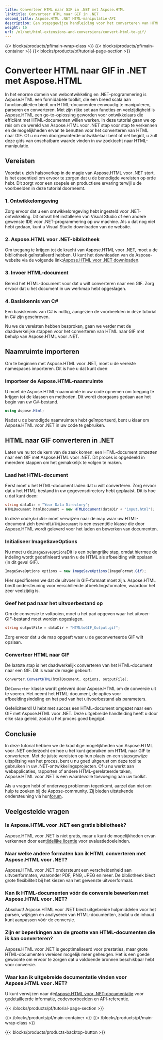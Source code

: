 ```yaml
---
title: Converteer HTML naar GIF in .NET met Aspose.HTML
linktitle: Converteer HTML naar GIF in .NET
second_title: Aspose.HTML .NET HTML-manipulatie-API
description: Een stapsgewijze handleiding voor het converteren van HTML naar GIF. Vereisten, codevoorbeelden, FAQ's en meer! Optimaliseer uw HTML-manipulatie met Aspose.HTML.
weight: 16
url: /nl/net/html-extensions-and-conversions/convert-html-to-gif/
---
```


{{< blocks/products/pf/main-wrap-class >}}
{{< blocks/products/pf/main-container >}}
{{< blocks/products/pf/tutorial-page-section >}}

# Converteer HTML naar GIF in .NET met Aspose.HTML


In het enorme domein van webontwikkeling en .NET-programmering is Aspose.HTML een formidabele toolkit, die een breed scala aan functionaliteiten biedt om HTML-documenten eenvoudig te manipuleren, parseren en converteren. Met zijn rijke set aan functies en veelzijdigheid is Aspose.HTML een go-to-oplossing geworden voor ontwikkelaars die efficiënt met HTML-documenten willen werken. In deze tutorial gaan we op reis om de wereld van Aspose.HTML voor .NET stap voor stap te verkennen en de mogelijkheden ervan te benutten voor het converteren van HTML naar GIF. Of u nu een doorgewinterde ontwikkelaar bent of net begint, u zult deze gids van onschatbare waarde vinden in uw zoektocht naar HTML-manipulatie.

## Vereisten

Voordat u zich halsoverkop in de magie van Aspose.HTML voor .NET stort, is het essentieel om ervoor te zorgen dat u de benodigde vereisten op orde hebt. Dit zorgt voor een soepele en productieve ervaring terwijl u de voorbeelden in deze tutorial doorneemt.

### 1. Ontwikkelomgeving

Zorg ervoor dat u een ontwikkelomgeving hebt ingesteld voor .NET-ontwikkeling. Dit omvat het installeren van Visual Studio of een andere gewenste IDE voor .NET-programmering op uw machine. Als u dat nog niet hebt gedaan, kunt u Visual Studio downloaden van de website.

### 2. Aspose.HTML voor .NET-bibliotheek

 Om toegang te krijgen tot de kracht van Aspose.HTML voor .NET, moet u de bibliotheek geïnstalleerd hebben. U kunt het downloaden van de Aspose-website via de volgende link:[Aspose.HTML voor .NET downloaden](https://releases.aspose.com/html/net/).

### 3. Invoer HTML-document

Bereid het HTML-document voor dat u wilt converteren naar een GIF. Zorg ervoor dat u het document in uw werkmap hebt opgeslagen.

### 4. Basiskennis van C#

Een basiskennis van C# is nuttig, aangezien de voorbeelden in deze tutorial in C# zijn geschreven.

Nu we de vereisten hebben besproken, gaan we verder met de daadwerkelijke stappen voor het converteren van HTML naar GIF met behulp van Aspose.HTML voor .NET.

## Naamruimte importeren

Om te beginnen met Aspose.HTML voor .NET, moet u de vereiste namespaces importeren. Dit is hoe u dat kunt doen:

### Importeer de Aspose.HTML-naamruimte

U moet de Aspose.HTML-naamruimte in uw code opnemen om toegang te krijgen tot de klassen en methoden. Dit wordt doorgaans gedaan aan het begin van uw C#-bestand.

```csharp
using Aspose.Html;
```

Nadat u de benodigde naamruimten hebt geïmporteerd, bent u klaar om Aspose.HTML voor .NET in uw code te gebruiken.

## HTML naar GIF converteren in .NET

Laten we nu tot de kern van de zaak komen: een HTML-document omzetten naar een GIF met Aspose.HTML voor .NET. Dit proces is opgedeeld in meerdere stappen om het gemakkelijk te volgen te maken.

### Laad het HTML-document

Eerst moet u het HTML-document laden dat u wilt converteren. Zorg ervoor dat u het HTML-bestand in uw gegevensdirectory hebt geplaatst. Dit is hoe u dat kunt doen:

```csharp
string dataDir = "Your Data Directory";
HTMLDocument htmlDocument = new HTMLDocument(dataDir + "input.html");
```

 In deze code,`dataDir` moet verwijzen naar de map waar uw HTML-document zich bevindt.`HTMLDocument` is een essentiële klasse die door Aspose.HTML wordt geleverd voor het laden en bewerken van documenten.

### Initialiseer ImageSaveOptions

 Nu moet u de`ImageSaveOptions`Dit is een belangrijke stap, omdat hiermee de indeling wordt gedefinieerd waarin u de HTML als afbeelding wilt opslaan (in dit geval GIF).

```csharp
ImageSaveOptions options = new ImageSaveOptions(ImageFormat.Gif);
```

Hier specificeren we dat de uitvoer in GIF-formaat moet zijn. Aspose.HTML biedt ondersteuning voor verschillende afbeeldingsformaten, waardoor het zeer veelzijdig is.

### Geef het pad naar het uitvoerbestand op

Om de conversie te voltooien, moet u het pad opgeven waar het uitvoer-GIF-bestand moet worden opgeslagen.

```csharp
string outputFile = dataDir + "HTMLtoGIF_Output.gif";
```

Zorg ervoor dat u de map opgeeft waar u de geconverteerde GIF wilt opslaan.

### Converteer HTML naar GIF

De laatste stap is het daadwerkelijk converteren van het HTML-document naar een GIF. Dit is waar de magie gebeurt:

```csharp
Converter.ConvertHTML(htmlDocument, options, outputFile);
```

 De`Converter` klasse wordt geleverd door Aspose.HTML om de conversie uit te voeren. Het neemt het HTML-document, de opties voor afbeeldingsindeling en het pad van het uitvoerbestand als parameters.

Gefeliciteerd! U hebt met succes een HTML-document omgezet naar een GIF met Aspose.HTML voor .NET. Deze uitgebreide handleiding heeft u door elke stap geleid, zodat u het proces goed begrijpt.

## Conclusie

In deze tutorial hebben we de krachtige mogelijkheden van Aspose.HTML voor .NET onderzocht en hoe u het kunt gebruiken om HTML naar GIF te converteren. Met de juiste vereisten op hun plaats en een stapsgewijze uitsplitsing van het proces, bent u nu goed uitgerust om deze tool te gebruiken in uw .NET-ontwikkelingsprojecten. Of u nu werkt aan webapplicaties, rapporten of andere HTML-gerelateerde taken, Aspose.HTML voor .NET is een waardevolle toevoeging aan uw toolkit.

 Als u vragen hebt of onderweg problemen tegenkomt, aarzel dan niet om hulp te zoeken bij de Aspose-community. Zij bieden uitstekende ondersteuning via hun[forum](https://forum.aspose.com/).

## Veelgestelde vragen

### Is Aspose.HTML voor .NET een gratis bibliotheek?
 Aspose.HTML voor .NET is niet gratis, maar u kunt de mogelijkheden ervan verkennen door een[tijdelijke licentie](https://purchase.aspose.com/temporary-license/) voor evaluatiedoeleinden.

### Naar welke andere formaten kan ik HTML converteren met Aspose.HTML voor .NET?
Aspose.HTML voor .NET ondersteunt een verscheidenheid aan uitvoerformaten, waaronder PDF, PNG, JPEG en meer. De bibliotheek biedt grote flexibiliteit bij het kiezen van het gewenste uitvoerformaat.

### Kan ik HTML-documenten vóór de conversie bewerken met Aspose.HTML voor .NET?
Absoluut! Aspose.HTML voor .NET biedt uitgebreide hulpmiddelen voor het parsen, wijzigen en analyseren van HTML-documenten, zodat u de inhoud kunt aanpassen vóór de conversie.

### Zijn er beperkingen aan de grootte van HTML-documenten die ik kan converteren?
Aspose.HTML voor .NET is geoptimaliseerd voor prestaties, maar grote HTML-documenten vereisen mogelijk meer geheugen. Het is een goede gewoonte om ervoor te zorgen dat u voldoende bronnen beschikbaar hebt voor conversie.

### Waar kan ik uitgebreide documentatie vinden voor Aspose.HTML voor .NET?
 U kunt verwijzen naar de[Aspose.HTML voor .NET-documentatie](https://reference.aspose.com/html/net/) voor gedetailleerde informatie, codevoorbeelden en API-referentie.

{{< /blocks/products/pf/tutorial-page-section >}}

{{< /blocks/products/pf/main-container >}}
{{< /blocks/products/pf/main-wrap-class >}}

{{< blocks/products/products-backtop-button >}}
